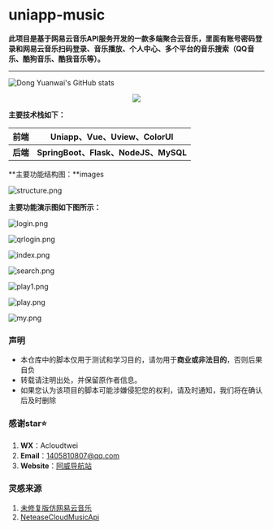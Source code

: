# uniapp-music
**此项目是基于网易云音乐API服务开发的一款多端聚合云音乐，里面有账号密码登录和网易云音乐扫码登录、音乐播放、个人中心、多个平台的音乐搜索（QQ音乐、酷狗音乐、酷我音乐等）。**

***

![Dong Yuanwai's GitHub stats](https://github-readme-stats.vercel.app/api?username=acloudtwei&show_icons=true)

<div align="center">
  <img  src="https://github-readme-stats.vercel.app/api?username=acloudtwei&show_icons=true&theme=radical&hide=contribs,prs" />
</div>



**主要技术栈如下：**

|前端|Uniapp、Vue、Uview、ColorUI|
|:--:|--|
|**后端**|**SpringBoot、Flask、NodeJS、MySQL**|

**主要功能结构图：**images

![structure.png](https://cdn.jsdelivr.net/gh/acloudtwei/uniapp-music/images/structure.png)

**主要功能演示图如下图所示：**

![login.png](https://cdn.jsdelivr.net/gh/acloudtwei/uniapp-music/images/login.png)

![qrlogin.png](https://cdn.jsdelivr.net/gh/acloudtwei/uniapp-music/images/qrlogin.png)

![index.png](https://cdn.jsdelivr.net/gh/acloudtwei/uniapp-music/images/index.png)

![search.png](https://cdn.jsdelivr.net/gh/acloudtwei/uniapp-music/images/search.png)

![play1.png](https://cdn.jsdelivr.net/gh/acloudtwei/uniapp-music/images/play1.png)

![play.png](https://cdn.jsdelivr.net/gh/acloudtwei/uniapp-music/images/play.png)

![my.png](https://cdn.jsdelivr.net/gh/acloudtwei/uniapp-music/images/my.png)

### 声明

- 本仓库中的脚本仅用于测试和学习目的，请勿用于**商业或非法目的**，否则后果自负
- 转载请注明出处，并保留原作者信息。
- 如果您认为该项目的脚本可能涉嫌侵犯您的权利，请及时通知，我们将在确认后及时删除

### 感谢star⭐

1. **WX**：Acloudtwei
2. **Email**：1405810807@qq.com
3. **Website**：[阿威导航站](https://www.rjawei.vip/)

### 灵感来源

1. [未修复版仿网易云音乐](https://github.com/biubiubiu01/uni-music)
2. [NeteaseCloudMusicApi](https://github.com/Binaryify/NeteaseCloudMusicApi)
